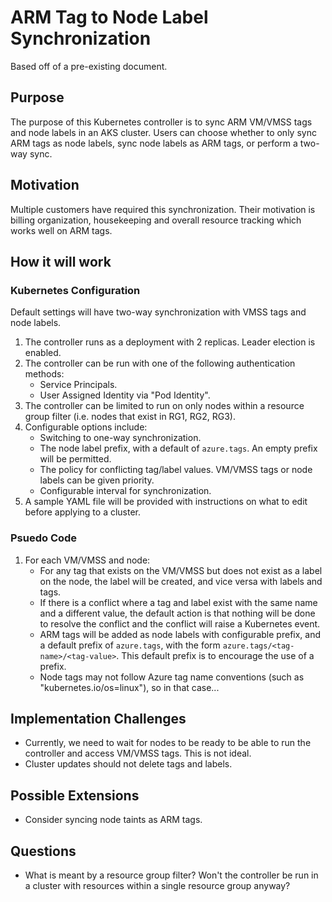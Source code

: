 # ARM Tag to Node Label Synchronization

Based off of a pre-existing document.

## Purpose

The purpose of this Kubernetes controller is to sync ARM VM/VMSS tags and node labels in an AKS cluster.
Users can choose whether to only sync ARM tags as node labels, sync node labels as ARM tags,
or perform a two-way sync.

## Motivation

Multiple customers have required this synchronization.
Their motivation is billing organization, housekeeping and overall resource tracking which works well on ARM tags.

## How it will work

### Kubernetes Configuration

Default settings will have two-way synchronization with VMSS tags and node labels.

1. The controller runs as a deployment with 2 replicas. Leader election is enabled.
2. The controller can be run with one of the following authentication methods:
    - Service Principals.
    - User Assigned Identity via "Pod Identity".
3. The controller can be limited to run on only nodes within a resource group filter (i.e. nodes that exist in RG1, RG2, RG3).
4. Configurable options include:
    - Switching to one-way synchronization.
    - The node label prefix, with a default of `azure.tags`. An empty prefix will be permitted.
    - The policy for conflicting tag/label values. VM/VMSS tags or node labels can be given priority.
    - Configurable interval for synchronization.
5. A sample YAML file will be provided with instructions on what to edit before applying to a cluster.

### Psuedo Code

1. For each VM/VMSS and node:
    - For any tag that exists on the VM/VMSS but does not exist as a label on the node, the label will be created, and vice versa with labels and tags.
    - If there is a conflict where a tag and label exist with the same name and a different value,
      the default action is that nothing will be done to resolve the conflict and the conflict will raise a Kubernetes
      event.
    - ARM tags will be added as node labels with configurable prefix, and a default prefix of `azure.tags`, with the form 
    `azure.tags/<tag-name>/<tag-value>`. This default prefix is to encourage the use of a prefix.
    - Node tags may not follow Azure tag name conventions (such as "kubernetes.io/os=linux"), so in that case...

## Implementation Challenges

- Currently, we need to wait for nodes to be ready to be able to run the controller and access VM/VMSS tags. This is not ideal.
- Cluster updates should not delete tags and labels.

## Possible Extensions

- Consider syncing node taints as ARM tags.

## Questions

- What is meant by a resource group filter? Won't the controller be run in a cluster with resources within a single resource group anyway?
